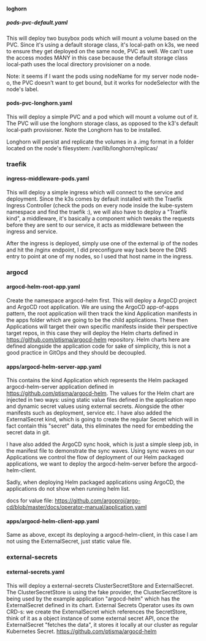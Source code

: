 #### loghorn
##### pods-pvc-default.yaml
This will deploy two busybox pods which will mount a volume based on the PVC. Since it's using a default storage class, it's local-path on k3s, we need to ensure they get deployed on the same node, PVC as well. We can't use the access modes MANY in this case because the default storage class local-path uses the local directory provisioner on a node.

Note: it seems if I want the pods using nodeName for my server node node-o, the PVC doesn't want to get bound, but it works for nodeSelector with the node's label.

#### pods-pvc-longhorn.yaml
This will deploy a simple PVC and a pod which will mount a volume out of it. The PVC will use the longhorn storage class, as opposed to the k3's default local-path provisioner. Note the Longhorn has to be installed.

Longhorn will persist and replicate the volumes in a .img format in a folder located on the node's filesystem:
/var/lib/longhorn/replicas/

### traefik
#### ingress-middleware-pods.yaml
This will deploy a simple ingress which will connect to the service and deployment. Since the k3s comes by default installed with the Traefik Ingress Controller (check the pods on every node inside the kube-system namespace and find the traefik :), we will also have to deploy a "Traefik kind", a middleware, it's basically a component which tweaks the requests before they are sent to our service, it acts as middleware between the ingress and service.

After the ingress is deployed, simply use one of the external ip of the nodes and hit the /nginx endpoint, I did preconfigure way back beore the DNS entry to point at one of my nodes, so I used that host name in the ingress.

### argocd
#### argocd-helm-root-app.yaml
Create the namespace argocd-helm first. 
This will deploy a ArgoCD project and ArgoCD root application. We are using the ArgoCD app-of-apps pattern, the root application will then track the kind Application manifests in the apps folder which are going to be the child applications. These then Applications will target their own specific manifests inside their perspective target repos, in this case they will deploy the Helm charts defined in https://github.com/ptisma/argocd-helm repository. Helm charts here are defined alongside the application code for sake of simplicity, this is not a good practice in GitOps and they should be decoupled.

#### apps/argocd-helm-server-app.yaml
This contains the kind Application which represents the Helm packaged argocd-helm-server application defined in https://github.com/ptisma/argocd-helm. The values for the Helm chart are injected in two ways: using static value files defined in the application repo and dynamic secret values using external secrets. Alongside the other manifests such as deployment, service etc. I have also added the ExternalSecret kind, which is going to create the regular Secret which will in fact contain this "secret" data, this eliminates the need for embedding the secret data in git.

I have also added the ArgoCD sync hook, which is just a simple sleep job, in the manifest file to demonstrate the sync waves. Using sync waves on our Applications we control the flow of deployment of our Helm packaged applications, we want to deploy the argocd-helm-server before the argocd-helm-client.

Sadly, when deploying Helm packaged applications using ArgoCD, the applications do not show when running helm list.

docs for value file:
https://github.com/argoproj/argo-cd/blob/master/docs/operator-manual/application.yaml

#### apps/argocd-helm-client-app.yaml
Same as above, except its deploying a argocd-helm-client, in this case I am not using the ExternalSecret, just static value file.

### external-secrets
#### external-secrets.yaml
This will deploy a external-secrets ClusterSecretStore and ExternalSecret. The ClusterSecretStore is using the fake provider, the ClusterSecretStore is being used by the example application "argocd-helm" which has the ExternalSecret defined in its chart.
External Secrets Operator uses its own CRD-s: we create the ExternalSecret which references the SecretStore, think of it as a object instance of some external secret API, once the ExternalSecret "fetches the data", it stores it locally at our cluster as regular Kubernetes Secret.
https://github.com/ptisma/argocd-helm
